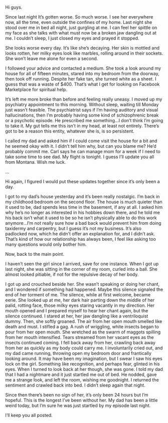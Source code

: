 Hi guys. 

Since last night It’s gotten worse. So much worse.
I see her everywhere now, all the time, even outside the confines of my home. Last night she stood over me in bed all night, just gurgling at me. I can feel her spittle on my face as she talks with what must now be a broken jaw dangling out at me. I couldn’t sleep, I just closed my eyes and prayed it stopped. 

She looks worse every day. It’s like she’s decaying. Her skin is mottled and looks rotten, her milky eyes look like marbles, rolling around in their sockets. She won’t leave me alone for even a second. 

I followed your advice and contacted a medium. She took a look around my house for all of fifteen minutes, stared into my bedroom from the doorway, then took off running. Despite her fake tan, she turned white as a sheet. I guess that was a waste of $400. That’s what I get for looking on Facebook Marketplace for spiritual help.  

It’s left me more broke than before and feeling really uneasy. I moved up my psychiatry appointment to this morning. Without sleep, waiting till Monday just wasn’t feasible. The psychiatrist says if I’m having auditory and visual hallucinations, then I’m probably having some kind of schizophrenic break or a psychotic episode. He prescribed me something…I don’t think I’m going to take it. My gut tells me this isn’t in my head, at least not entirely. There’s got to be a reason this entity, whatever she is, is so persistent. 

I called my dad and asked him if I could come visit the house for a bit and he seemed okay with it. I didn’t tell him why, but can you blame me? He’d probably commit me. Carl says he can manage mom for a week if I need to take some time to see dad. My flight is tonight. I guess I’ll update you all from Montana. Wish me luck. 

…

Hi again, 
I figured I would put these updates together since it’s only been a day. 

I got to my dad’s house yesterday and it’s been really nostalgic. I’m back in my childhood bedroom on the second floor. The house is much quieter than it used to be, dad spends less time in the basement, if any at all. I asked him why he’s no longer as interested in his hobbies down there, and he told me his back isn’t what it used to be so he isn’t physically able to do this work anymore…I’m not really sure how a bad back would prevent him from doing taxidermy and carpentry, but I guess it’s not my business. It’s also padlocked now, which he didn’t offer an explanation for, and I didn’t ask. That’s kind of how our relationship has always been, I feel like asking too many questions would only bother him. 

Now, back to the main point. 

I haven’t seen the girl since I arrived, save for one instance. When I got up last night, she was sitting in the corner of my room, curled into a ball. She almost looked pitiable, if not for the repulsive decay of her body. 

I got up and crouched beside her. She wasn’t speaking or doing her chant, and I wondered if something had happened. Maybe this silence signaled the end of her torment of me. The silence, while at first welcome, became eerie. She looked up at me, her dark hair parting down the middle of her palid, rotting face, those milky eyes staring vacantly in my direction. Her mouth opened and I prepared myself to hear her chant again, but the silence continued. I stared at her, her jaw dangling like a ventriloquist dummy. Then, she softly groaned. The air from her open mouth smelled like death and must. I stifled a gag.  A rush of wriggling, white insects began to pour from her open mouth. She wretched as the swarm of maggots spilling from her mouth intensified. Tears streamed from her vacant eyes as the insects continued coming. I fell back away from her, crawling back away from her as quickly as my body could carry me. I involuntarily cried out, and my dad came running, throwing open my bedroom door and frantically looking around. It may have been my imagination, but I swear I saw his eyes lock on the girl. Something like recognition, and perhaps fear, glinted in his eyes. When I turned to look back at her though, she was gone. I told my dad that I had a nightmare and it just startled me out of bed. He nodded, gave me a strange look, and left the room, wishing me goodnight. I returned the sentiment and crawled back into bed. I didn’t sleep again that night. 

Since then there’s been no sign of her, it’s only been 24 hours but I’m hopeful. This is the longest I’ve been without her. My dad has been a little weird today, but I’m sure he was just startled by my episode last night. 

I’ll keep you all posted.